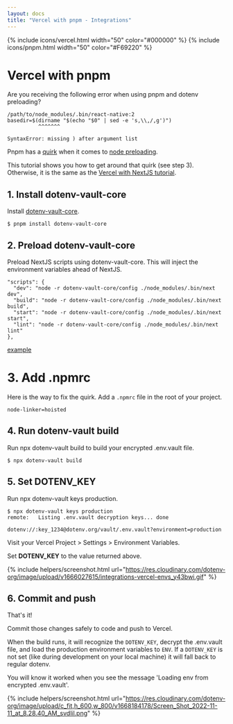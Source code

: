 ```yaml
---
layout: docs
title: "Vercel with pnpm - Integrations"
---
```


{% include icons/vercel.html width="50" color="#000000" %}
{% include icons/pnpm.html width="50" color="#F69220" %}

# Vercel with pnpm

Are you receiving the following error when using pnpm and dotenv preloading?

```
/path/to/node_modules/.bin/react-native:2
basedir=$(dirname "$(echo "$0" | sed -e 's,\\,/,g')")
          ^^^^^^^

SyntaxError: missing ) after argument list
```

Pnpm has a [quirk](https://github.com/pnpm/pnpm/issues/4782) when it comes to [node preloading](https://glebbahmutov.com/blog/preloading-node-module/). 

This tutorial shows you how to get around that quirk (see step 3). Otherwise, it is the same as the [Vercel with NextJS tutorial](/docs/integrations/vercel/nextjs).

## 1. Install dotenv-vault-core

Install [dotenv-vault-core](https://github.com/dotenv-org/dotenv-vault-core).

```
$ pnpm install dotenv-vault-core
```

## 2. Preload dotenv-vault-core

Preload NextJS scripts using dotenv-vault-core. This will inject the environment variables ahead of NextJS.

```
"scripts": {
  "dev": "node -r dotenv-vault-core/config ./node_modules/.bin/next dev",
  "build": "node -r dotenv-vault-core/config ./node_modules/.bin/next build",
  "start": "node -r dotenv-vault-core/config ./node_modules/.bin/next start",
  "lint": "node -r dotenv-vault-core/config ./node_modules/.bin/next lint"
},
```
[example](https://github.com/dotenv-org/integration-example-vercel-nextjs/blob/master/package.json)

# 3. Add .npmrc

Here is the way to fix the quirk. Add a `.npmrc` file in the root of your project.

```
node-linker=hoisted
```

## 4. Run dotenv-vault build

Run npx dotenv-vault build to build your encrypted .env.vault file.

```
$ npx dotenv-vault build
```

## 5. Set DOTENV_KEY

Run npx dotenv-vault keys production.

```
$ npx dotenv-vault keys production
remote:   Listing .env.vault decryption keys... done

dotenv://:key_1234@dotenv.org/vault/.env.vault?environment=production
```

Visit your Vercel Project > Settings > Environment Variables.

Set **DOTENV_KEY** to the value returned above.

{% include helpers/screenshot.html url="https://res.cloudinary.com/dotenv-org/image/upload/v1666027615/integrations-vercel-envs_y43bwi.gif" %}

## 6. Commit and push

That's it!

Commit those changes safely to code and push to Vercel.

When the build runs, it will recognize the `DOTENV_KEY`, decrypt the .env.vault file, and load the production environment variables to `ENV`. If a `DOTENV_KEY` is not set (like during development on your local machine) it will fall back to regular dotenv.

You will know it worked when you see the message 'Loading env from encrypted .env.vault'.

{% include helpers/screenshot.html url="https://res.cloudinary.com/dotenv-org/image/upload/c_fit,h_600,w_800/v1668184178/Screen_Shot_2022-11-11_at_8.28.40_AM_svdlil.png" %}
